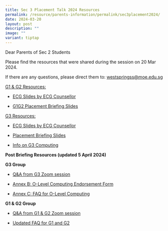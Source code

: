 ```yaml
---
title: Sec 3 Placement Talk 2024 Resources
permalink: /resource/parents-information/permalink/sec3placement2024/
date: 2024-03-20
layout: post
description: ""
image: ""
variant: tiptap
---
```

<p>Dear Parents of Sec 2 Students</p>
<p>Please find the resources that were shared during the session on 20 Mar
2024.</p>
<p>If there are any questions, please direct them to: <a href="mailto:westspringss@moe.edu.sg" rel="noopener noreferrer nofollow" target="_blank">westspringss@moe.edu.sg</a>
</p>
<p><u>G1 &amp; G2 Resources:</u>
</p>
<ul data-tight="true" class="tight">
<li>
<p><a href="https://drive.google.com/file/d/1ii1XZ9uJmcua1i9lTN0u00XxiHCawdWm/view?usp=drive_link" rel="noopener noreferrer nofollow" target="_blank">ECG Slides by ECG Counsellor</a>
</p>
</li>
<li>
<p><a href="https://drive.google.com/file/d/1rY4tEcsfg4Vl8QVrucLyL0E8aQQURg3s/view?usp=drive_link" rel="noopener noreferrer nofollow" target="_blank">G1G2 Placement Briefing Slides</a>
</p>
</li>
</ul>
<p><u>G3 Resources:</u>
</p>
<ul data-tight="true" class="tight">
<li>
<p><a href="https://drive.google.com/file/d/1GU0lNWK2iFT_sL5rz0-EmTG2cFgSoMD1/view?usp=drive_link" rel="noopener noreferrer nofollow" target="_blank">ECG Slides by ECG Counsellor</a>
</p>
</li>
<li>
<p><a href="https://drive.google.com/file/d/1Ba_eRX432mAk8JDCpOd45MVCdaOokkOU/view?usp=drive_link" rel="noopener noreferrer nofollow" target="_blank">Placement Briefing Slides</a>
</p>
</li>
<li>
<p><a href="https://drive.google.com/drive/folders/1a_-OiqjP2HUyPoyWtJXM6GoapffgkuRX?usp=sharing" rel="noopener noreferrer nofollow" target="_blank">Info on G3 Computing</a>
</p>
</li>
</ul>
<p></p>
<p><strong>Post Briefing Resources (updated 5 April 2024)</strong>
</p>
<p><strong>G3 Group</strong>
</p>
<p></p>
<ul data-tight="true" class="tight">
<li>
<p><a href="/files/G3_Placement_Q_A_20_3_24.pdf" rel="noopener noreferrer nofollow" target="_blank">Q&amp;A from G3 Zoom session</a>
</p>
</li>
<li>
<p><a href="/files/Annex_B___Endorsement_Form__26032024_.pdf" rel="noopener noreferrer nofollow" target="_blank">Annex B: O-Level Computing Endorsement Form</a>
</p>
</li>
<li>
<p><a href="/files/4_Annex_C___FAQ_for_Centre_Based_Approach.pdf" rel="noopener noreferrer nofollow" target="_blank">Annex C: FAQ for O-Level Computing</a>
</p>
</li>
</ul>
<p></p>
<p><strong>G1 &amp; G2 Group</strong>
</p>
<ul data-tight="true" class="tight">
<li>
<p><a href="/files/G1_G2_Placement_Q_A_20_3_24.pdf" rel="noopener noreferrer nofollow" target="_blank">Q&amp;A from G1 &amp; G2 Zoom session</a>
</p>
</li>
<li>
<p><a href="/files/2024_S3_Placement_Briefing_for_G1_and_G2__NT_NA__FAQ.pdf" rel="noopener noreferrer nofollow" target="_blank">Updated FAQ for G1 and G2</a>
</p>
</li>
</ul>
<p></p>